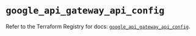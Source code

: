 # `google_api_gateway_api_config`

Refer to the Terraform Registry for docs: [`google_api_gateway_api_config`](https://registry.terraform.io/providers/hashicorp/google-beta/5.26.0/docs/resources/google_api_gateway_api_config).
